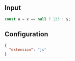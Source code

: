 
## Input
```javascript input
const a = x == null ? 123 : y;
```

## Configuration
```json configuration
{
  "extension": "js"
}
```
